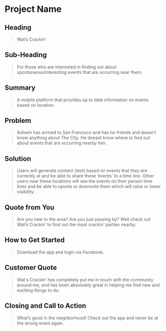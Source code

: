 # Project Name #

<!-- 
> This material was originally posted [here](http://www.quora.com/What-is-Amazons-approach-to-product-development-and-product-management). It is reproduced here for posterities sake.

There is an approach called "working backwards" that is widely used at Amazon. They work backwards from the customer, rather than starting with an idea for a product and trying to bolt customers onto it. While working backwards can be applied to any specific product decision, using this approach is especially important when developing new products or features.

For new initiatives a product manager typically starts by writing an internal press release announcing the finished product. The target audience for the press release is the new/updated product's customers, which can be retail customers or internal users of a tool or technology. Internal press releases are centered around the customer problem, how current solutions (internal or external) fail, and how the new product will blow away existing solutions.

If the benefits listed don't sound very interesting or exciting to customers, then perhaps they're not (and shouldn't be built). Instead, the product manager should keep iterating on the press release until they've come up with benefits that actually sound like benefits. Iterating on a press release is a lot less expensive than iterating on the product itself (and quicker!).

If the press release is more than a page and a half, it is probably too long. Keep it simple. 3-4 sentences for most paragraphs. Cut out the fat. Don't make it into a spec. You can accompany the press release with a FAQ that answers all of the other business or execution questions so the press release can stay focused on what the customer gets. My rule of thumb is that if the press release is hard to write, then the product is probably going to suck. Keep working at it until the outline for each paragraph flows. 

Oh, and I also like to write press-releases in what I call "Oprah-speak" for mainstream consumer products. Imagine you're sitting on Oprah's couch and have just explained the product to her, and then you listen as she explains it to her audience. That's "Oprah-speak", not "Geek-speak".

Once the project moves into development, the press release can be used as a touchstone; a guiding light. The product team can ask themselves, "Are we building what is in the press release?" If they find they're spending time building things that aren't in the press release (overbuilding), they need to ask themselves why. This keeps product development focused on achieving the customer benefits and not building extraneous stuff that takes longer to build, takes resources to maintain, and doesn't provide real customer benefit (at least not enough to warrant inclusion in the press release).
 -->
 
## Heading ##
  > Wat’s Crackin’

## Sub-Heading ##
  > For those who are interested in finding out about spontaneous/interesting events that are occurring near them. 

## Summary ##
  > A mobile platform that provides up to date information on events based on location.

## Problem ##
  > Ashwin has arrived to San Francisco and has no friends and doesn’t know anything about The City. He doesnt know where to find out about events that are occurring nearby him.

## Solution ##
  > Users will generate content (text) based on events that they are currently at and be able to share these ‘events’ to a time line. Other users near these locations will see the events on their person time lines and be able to upvote or downvote them which will raise or lower visibility.

## Quote from You ##
  > Are you new to the area? Are you just passing by? Well check out Wat’s Crackin’ to find out the most crackin’ parties nearby.  

## How to Get Started ##
  > Download the app and login via Facebook.

## Customer Quote ##
  > Wat's Crackin’ has completely put me in touch with the community around me, and has been absolutely great in helping me find new and exciting things to do.

## Closing and Call to Action ##
  > What’s good in the neighborhood! Check out the app and never be at the wrong event again.


